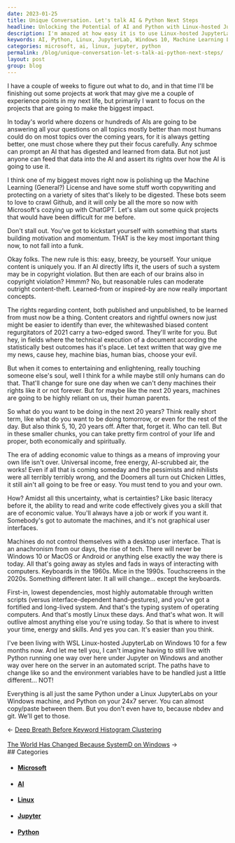 ```yaml
---
date: 2023-01-25
title: Unique Conversation. Let's talk AI & Python Next Steps
headline: Unlocking the Potential of AI and Python with Linux-hosted JupyterLab on Windows 10
description: I'm amazed at how easy it is to use Linux-hosted JupyterLab on Windows 10. With my Python code, I can easily copy and paste between my Windows machine and the server. Investing in this system is easier than I thought and it has remained the same over the years. To maximize my impact in AI and Python, I need to create a Machine Learning License, copywrite my content, and create quick projects that I couldn't have done before.
keywords: AI, Python, Linux, JupyterLab, Windows 10, Machine Learning License, Copywrite, Content, Projects, Economic Value, Typing System, Operating Computers, 1990s, 2020s
categories: microsoft, ai, linux, jupyter, python
permalink: /blog/unique-conversation-let-s-talk-ai-python-next-steps/
layout: post
group: blog
---
```



I have a couple of weeks to figure out what to do, and in that time I'll be
finishing out some projects at work that may give me a couple of experience
points in my next life, but primarily I want to focus on the projects that are
going to make the biggest impact.

In today's world where dozens or hundreds of AIs are going to be answering all
your questions on all topics mostly better than most humans could do on most
topics over the coming years, for it is always getting better, one must chose
where they put their focus carefully. Any schmoe can prompt an AI that has
digested and learned from data. But not just anyone can feed that data into the
AI and assert its rights over how the AI is going to use it.

I think one of my biggest moves right now is polishing up the Machine Learning
(General?) License and have some stuff worth copywriting and protecting on a
variety of sites that's likely to be digested. These bots seem to love to crawl
Github, and it will only be all the more so now with Microsoft's cozying up
with ChatGPT. Let's slam out some quick projects that would have been difficult
for me before.

Don't stall out. You've got to kickstart yourself with something that starts
building motivation and momentum. THAT is the key most important thing now, to
not fall into a funk.

Okay folks. The new rule is this: easy, breezy, be yourself. Your unique
content is uniquely you. If an AI directly lifts it, the users of such a system
may be in copyright violation. But then are each of our brains also in
copyright violation? Hmmm? No, but reasonable rules can moderate outright
content-theft. Learned-from or inspired-by are now really important concepts.

The rights regarding content, both published and unpublished, to be learned
from must now be a thing. Content creators and rightful owners now just might
be easier to identify than ever, the whitewashed biased content regurgitators
of 2021 carry a two-edged sword. They'll write for you. But hey, in fields
where the technical execution of a document according the statistically best
outcomes has it's place. Let text written that way give me my news, cause hey,
machine bias, human bias, choose your evil.

But when it comes to entertaining and enlightening, really touching someone
else's soul, well I think for a while maybe still only humans can do that.
That'll change for sure one day when we can't deny machines their rights like
it or not forever. But for maybe like the next 20 years, machines are going to
be highly reliant on us, their human parents.

So what do you want to be doing in the next 20 years? Think really short term,
like what do you want to be doing tomorrow, or even for the rest of the day.
But also think 5, 10, 20 years off. After that, forget it. Who can tell. But in
these smaller chunks, you can take pretty firm control of your life and proper,
both economically and spiritually.

The era of adding economic value to things as a means of improving your own
life isn't over. Universal income, free energy, AI-scrubbed air, the works!
Even if all that is coming someday and the pessimists and nihilists were all
terribly terribly wrong, and the Doomers all turn out Chicken Littles, it still
ain't all going to be free or easy. You must tend to you and your own.

How? Amidst all this uncertainty, what is certainties? Like basic literacy
before it, the ability to read and write code effectively gives you a skill
that are of economic value. You'll always have a job or work if you want it.
Somebody's got to automate the machines, and it's not graphical user
interfaces.

Machines do not control themselves with a desktop user interface. That is an
anachronism from our days, the rise of tech. There will never be Windows 10 or
MacOS or Android or anything else exactly the way there is today. All that's
going away as styles and fads in ways of interacting with computers. Keyboards
in the 1960s. Mice in the 1990s. Touchscreens in the 2020s. Something different
later. It all will change... except the keyboards.

First-in, lowest dependencies, most highly automatable through written scripts
(versus interface-dependent hand-gestures), and you've got a fortified and
long-lived system. And that's the typing system of operating computers. And
that's mostly Linux these days. And that's what won. It will outlive almost
anything else you're using today. So that is where to invest your time, energy
and skills. And yes you can. It's easier than you think.

I've been living with WSL Linux-hosted JupyterLab on Windows 10 for a few
months now. And let me tell you, I can't imagine having to still live with
Python running one way over here under Jupyter on Windows and another way over
here on the server in an automated script. The paths have to change like so and
the environment variables have to be handled just a little different... NOT!

Everything is all just the same Python under a Linux JupyterLabs on your
Windows machine, and Python on your 24x7 server. You can almost copy/paste
between them. But you don't even have to, because nbdev and git. We'll get to
those.


<div class="arrow-links"><div class="post-nav-prev"><span class="arrow">&larr;&nbsp;</span><a href="/blog/deep-breath-before-keyword-histogram-clustering/">Deep Breath Before Keyword Histogram Clustering</a></div> &nbsp; <div class="post-nav-next"><a href="/blog/the-world-has-changed-because-systemd-on-windows/">The World Has Changed Because SystemD on Windows</a><span class="arrow">&nbsp;&rarr;</span></div></div>
## Categories

<ul>
<li><h4><a href='/microsoft/'>Microsoft</a></h4></li>
<li><h4><a href='/ai/'>AI</a></h4></li>
<li><h4><a href='/linux/'>Linux</a></h4></li>
<li><h4><a href='/jupyter/'>Jupyter</a></h4></li>
<li><h4><a href='/python/'>Python</a></h4></li></ul>